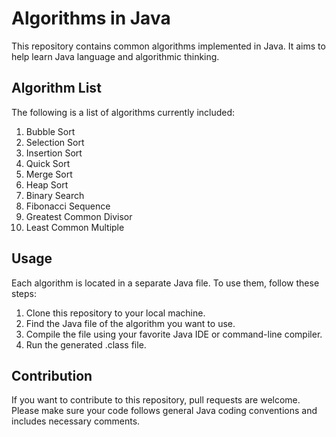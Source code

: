 # Algorithms in Java
This repository contains common algorithms implemented in Java. It aims to help learn Java language and algorithmic thinking.

## Algorithm List
The following is a list of algorithms currently included:

1. Bubble Sort
2. Selection Sort
3. Insertion Sort
4. Quick Sort
5. Merge Sort
6. Heap Sort
7. Binary Search
8. Fibonacci Sequence
9. Greatest Common Divisor
10. Least Common Multiple

## Usage
Each algorithm is located in a separate Java file. To use them, follow these steps:

1. Clone this repository to your local machine.
2. Find the Java file of the algorithm you want to use.
3. Compile the file using your favorite Java IDE or command-line compiler.
4. Run the generated .class file.

## Contribution
If you want to contribute to this repository, pull requests are welcome. Please make sure your code follows general Java coding conventions and includes necessary comments.

